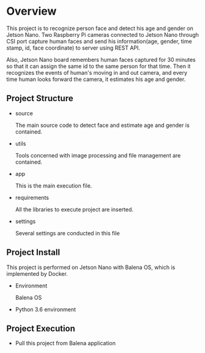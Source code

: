# Overview

This project is to recognize person face and detect his age and gender on Jetson Nano. Two Raspberry Pi cameras 
connected to Jetson Nano through CSI port capture human faces and send his information(age, gender, time stamp, id, 
face coordinate) to server using REST API.

Also, Jetson Nano board remembers human faces captured for 30 minutes so that it can assign the same id to the 
same person for that time. Then it recognizes the events of human's moving in and out camera, and every time 
human looks forward the camera, it estimates his age and gender.



## Project Structure

- source
    
    The main source code to detect face and estimate age and gender is contained.
    
- utils

    Tools concerned with image processing and file management are contained.

- app

    This is the main execution file.

- requirements
    
    All the libraries to execute project are inserted.

- settings

    Several settings are conducted in this file

## Project Install

This project is performed on Jetson Nano with Balena OS, which is implemented by Docker.

- Environment

   Balena OS 
    
- Python 3.6 environment

## Project Execution

- Pull this project from Balena application
